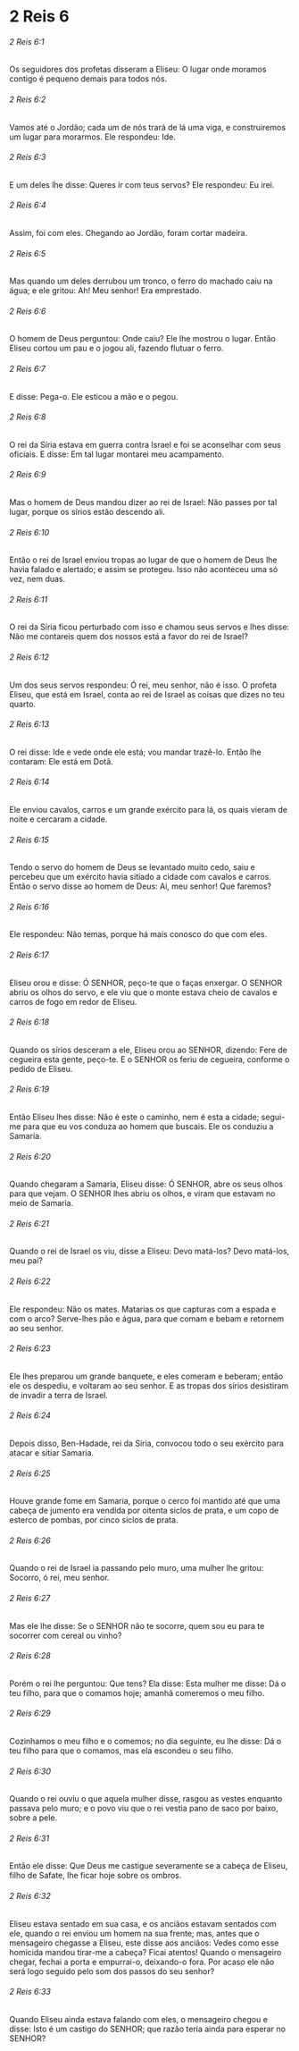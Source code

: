 # 2 Reis 6

###### 2 Reis 6:1

Os seguidores dos profetas disseram a Eliseu: O lugar onde moramos contigo é pequeno demais para todos nós.

###### 2 Reis 6:2

Vamos até o Jordão; cada um de nós trará de lá uma viga, e construiremos um lugar para morarmos. Ele respondeu: Ide.

###### 2 Reis 6:3

E um deles lhe disse: Queres ir com teus servos? Ele respondeu: Eu irei.

###### 2 Reis 6:4

Assim, foi com eles. Chegando ao Jordão, foram cortar madeira.

###### 2 Reis 6:5

Mas quando um deles derrubou um tronco, o ferro do machado caiu na água; e ele gritou: Ah! Meu senhor! Era emprestado.

###### 2 Reis 6:6

O homem de Deus perguntou: Onde caiu? Ele lhe mostrou o lugar. Então Eliseu cortou um pau e o jogou ali, fazendo flutuar o ferro.

###### 2 Reis 6:7

E disse: Pega-o. Ele esticou a mão e o pegou.

###### 2 Reis 6:8

O rei da Síria estava em guerra contra Israel e foi se aconselhar com seus oficiais. E disse: Em tal lugar montarei meu acampamento.

###### 2 Reis 6:9

Mas o homem de Deus mandou dizer ao rei de Israel: Não passes por tal lugar, porque os sírios estão descendo ali.

###### 2 Reis 6:10

Então o rei de Israel enviou tropas ao lugar de que o homem de Deus lhe havia falado e alertado; e assim se protegeu. Isso não aconteceu uma só vez, nem duas.

###### 2 Reis 6:11

O rei da Síria ficou perturbado com isso e chamou seus servos e lhes disse: Não me contareis quem dos nossos está a favor do rei de Israel?

###### 2 Reis 6:12

Um dos seus servos respondeu: Ó rei, meu senhor, não é isso. O profeta Eliseu, que está em Israel, conta ao rei de Israel as coisas que dizes no teu quarto.

###### 2 Reis 6:13

O rei disse: Ide e vede onde ele está; vou mandar trazê-lo. Então lhe contaram: Ele está em Dotã.

###### 2 Reis 6:14

Ele enviou cavalos, carros e um grande exército para lá, os quais vieram de noite e cercaram a cidade.

###### 2 Reis 6:15

Tendo o servo do homem de Deus se levantado muito cedo, saiu e percebeu que um exército havia sitiado a cidade com cavalos e carros. Então o servo disse ao homem de Deus: Ai, meu senhor! Que faremos?

###### 2 Reis 6:16

Ele respondeu: Não temas, porque há mais conosco do que com eles.

###### 2 Reis 6:17

Eliseu orou e disse: Ó SENHOR, peço-te que o faças enxergar. O SENHOR abriu os olhos do servo, e ele viu que o monte estava cheio de cavalos e carros de fogo em redor de Eliseu.

###### 2 Reis 6:18

Quando os sírios desceram a ele, Eliseu orou ao SENHOR, dizendo: Fere de cegueira esta gente, peço-te. E o SENHOR os feriu de cegueira, conforme o pedido de Eliseu.

###### 2 Reis 6:19

Então Eliseu lhes disse: Não é este o caminho, nem é esta a cidade; segui-me para que eu vos conduza ao homem que buscais. Ele os conduziu a Samaria.

###### 2 Reis 6:20

Quando chegaram a Samaria, Eliseu disse: Ó SENHOR, abre os seus olhos para que vejam. O SENHOR lhes abriu os olhos, e viram que estavam no meio de Samaria.

###### 2 Reis 6:21

Quando o rei de Israel os viu, disse a Eliseu: Devo matá-los? Devo matá-los, meu pai?

###### 2 Reis 6:22

Ele respondeu: Não os mates. Matarias os que capturas com a espada e com o arco? Serve-lhes pão e água, para que comam e bebam e retornem ao seu senhor.

###### 2 Reis 6:23

Ele lhes preparou um grande banquete, e eles comeram e beberam; então ele os despediu, e voltaram ao seu senhor. E as tropas dos sírios desistiram de invadir a terra de Israel.

###### 2 Reis 6:24

Depois disso, Ben-Hadade, rei da Síria, convocou todo o seu exército para atacar e sitiar Samaria.

###### 2 Reis 6:25

Houve grande fome em Samaria, porque o cerco foi mantido até que uma cabeça de jumento era vendida por oitenta siclos de prata, e um copo de esterco de pombas, por cinco siclos de prata.

###### 2 Reis 6:26

Quando o rei de Israel ia passando pelo muro, uma mulher lhe gritou: Socorro, ó rei, meu senhor.

###### 2 Reis 6:27

Mas ele lhe disse: Se o SENHOR não te socorre, quem sou eu para te socorrer com cereal ou vinho?

###### 2 Reis 6:28

Porém o rei lhe perguntou: Que tens? Ela disse: Esta mulher me disse: Dá o teu filho, para que o comamos hoje; amanhã comeremos o meu filho.

###### 2 Reis 6:29

Cozinhamos o meu filho e o comemos; no dia seguinte, eu lhe disse: Dá o teu filho para que o comamos, mas ela escondeu o seu filho.

###### 2 Reis 6:30

Quando o rei ouviu o que aquela mulher disse, rasgou as vestes enquanto passava pelo muro; e o povo viu que o rei vestia pano de saco por baixo, sobre a pele.

###### 2 Reis 6:31

Então ele disse: Que Deus me castigue severamente se a cabeça de Eliseu, filho de Safate, lhe ficar hoje sobre os ombros.

###### 2 Reis 6:32

Eliseu estava sentado em sua casa, e os anciãos estavam sentados com ele, quando o rei enviou um homem na sua frente; mas, antes que o mensageiro chegasse a Eliseu, este disse aos anciãos: Vedes como esse homicida mandou tirar-me a cabeça? Ficai atentos! Quando o mensageiro chegar, fechai a porta e empurrai-o, deixando-o fora. Por acaso ele não será logo seguido pelo som dos passos do seu senhor?

###### 2 Reis 6:33

Quando Eliseu ainda estava falando com eles, o mensageiro chegou e disse: Isto é um castigo do SENHOR; que razão teria ainda para esperar no SENHOR?

